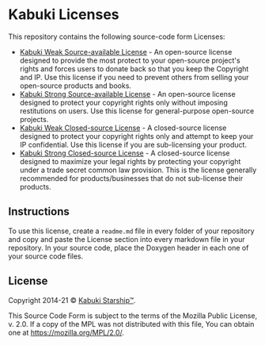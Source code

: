 # Kabuki Licenses

This repository contains the following source-code form Licenses:

* [Kabuki Weak Source-available License](./LicenseSourceAvailableWeak.md) - An open-source license designed to provide the most protect to your open-source project's rights and forces users to donate back so that you keep the Copyright and IP. Use this license if you need to prevent others from selling your open-source products and books.
* [Kabuki Strong Source-available License](./LicenseSourceAvailableStrong.md) - An open-source license designed to protect your copyright rights only without imposing restitutions on users. Use this license for general-purpose open-source projects.
* [Kabuki Weak Closed-source License](./LicenseSourceClosedWeak.md) - A closed-source license designed to protect your copyright rights only and attempt to keep your IP confidential. Use this license if you are sub-licensing your product.
* [Kabuki Strong Closed-source License](./LicenseSourceClosedStrong.md) - A closed-source license designed to maximize your legal rights by protecting your copyright under a trade secret common law provision. This is the license generally recommended for products/businesses that do not sub-license their products.

## Instructions

To use this license, create a `readme.md` file in every folder of your repository and copy and paste the License section into every markdown file in your repository. In your source code, place the Doxygen header in each one of your source code files.

## License

Copyright 2014-21 © [Kabuki Starship™](https://kabukistarship.com).

This Source Code Form is subject to the terms of the Mozilla Public License, v. 2.0. If a copy of the MPL was not distributed with this file, You can obtain one at <https://mozilla.org/MPL/2.0/>.

